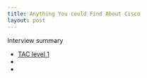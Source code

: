 ```yaml
---
title: Anything You could Find About Cisco
layout: post
---
```

Interview summary
- [TAC level 1](https://manqingzhou.github.io/2020-04-18-interview/)
- 
-

